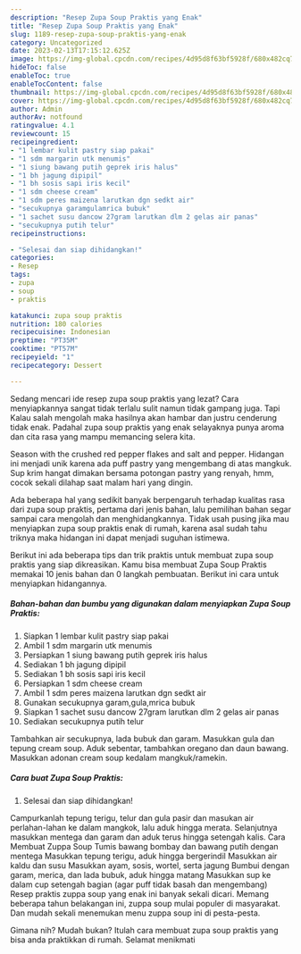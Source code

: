 ```yaml
---
description: "Resep Zupa Soup Praktis yang Enak"
title: "Resep Zupa Soup Praktis yang Enak"
slug: 1189-resep-zupa-soup-praktis-yang-enak
category: Uncategorized
date: 2023-02-13T17:15:12.625Z
image: https://img-global.cpcdn.com/recipes/4d95d8f63bf5928f/680x482cq70/zupa-soup-praktis-foto-resep-utama.jpg
hideToc: false
enableToc: true
enableTocContent: false
thumbnail: https://img-global.cpcdn.com/recipes/4d95d8f63bf5928f/680x482cq70/zupa-soup-praktis-foto-resep-utama.jpg
cover: https://img-global.cpcdn.com/recipes/4d95d8f63bf5928f/680x482cq70/zupa-soup-praktis-foto-resep-utama.jpg
author: Admin
authorAv: notfound
ratingvalue: 4.1
reviewcount: 15
recipeingredient:
- "1 lembar kulit pastry siap pakai"
- "1 sdm margarin utk menumis"
- "1 siung bawang putih geprek iris halus"
- "1 bh jagung dipipil"
- "1 bh sosis sapi iris kecil"
- "1 sdm cheese cream"
- "1 sdm peres maizena larutkan dgn sedkt air"
- "secukupnya garamgulamrica bubuk"
- "1 sachet susu dancow 27gram larutkan dlm 2 gelas air panas"
- "secukupnya putih telur"
recipeinstructions:

- "Selesai dan siap dihidangkan!"
categories:
- Resep
tags:
- zupa
- soup
- praktis

katakunci: zupa soup praktis 
nutrition: 180 calories
recipecuisine: Indonesian
preptime: "PT35M"
cooktime: "PT57M"
recipeyield: "1"
recipecategory: Dessert

---
```



Sedang mencari ide resep zupa soup praktis yang lezat? Cara menyiapkannya sangat tidak terlalu sulit namun tidak gampang juga. Tapi Kalau salah mengolah maka hasilnya akan hambar dan justru cenderung tidak enak. Padahal zupa soup praktis yang enak selayaknya punya aroma dan cita rasa yang mampu memancing selera kita.


Season with the crushed red pepper flakes and salt and pepper. Hidangan ini menjadi unik karena ada puff pastry yang mengembang di atas mangkuk. Sup krim hangat dimakan bersama potongan pastry yang renyah, hmm, cocok sekali dilahap saat malam hari yang dingin.

Ada beberapa hal yang sedikit banyak berpengaruh terhadap kualitas rasa dari zupa soup praktis, pertama dari jenis bahan, lalu pemilihan bahan segar sampai cara mengolah dan menghidangkannya. Tidak usah pusing jika mau menyiapkan zupa soup praktis enak di rumah, karena asal sudah tahu triknya maka hidangan ini dapat menjadi suguhan istimewa.


Berikut ini ada beberapa tips dan trik praktis untuk membuat zupa soup praktis yang siap dikreasikan. Kamu bisa membuat Zupa Soup Praktis memakai 10 jenis bahan dan 0 langkah pembuatan. Berikut ini cara untuk menyiapkan hidangannya.

<!--inarticleads1-->

##### Bahan-bahan dan bumbu yang digunakan dalam menyiapkan Zupa Soup Praktis:

1. Siapkan 1 lembar kulit pastry siap pakai
1. Ambil 1 sdm margarin utk menumis
1. Persiapkan 1 siung bawang putih geprek iris halus
1. Sediakan 1 bh jagung dipipil
1. Sediakan 1 bh sosis sapi iris kecil
1. Persiapkan 1 sdm cheese cream
1. Ambil 1 sdm peres maizena larutkan dgn sedkt air
1. Gunakan secukupnya garam,gula,mrica bubuk
1. Siapkan 1 sachet susu dancow 27gram larutkan dlm 2 gelas air panas
1. Sediakan secukupnya putih telur


Tambahkan air secukupnya, lada bubuk dan garam. Masukkan gula dan tepung cream soup. Aduk sebentar, tambahkan oregano dan daun bawang. Masukkan adonan cream soup kedalam mangkuk/ramekin. 

<!--inarticleads2-->

##### Cara buat Zupa Soup Praktis:


1. Selesai dan siap dihidangkan!

Campurkanlah tepung terigu, telur dan gula pasir dan masukan air perlahan-lahan ke dalam mangkok, lalu aduk hingga merata. Selanjutnya masukkan mentega dan garam dan aduk terus hingga setengah kalis. Cara Membuat Zuppa Soup Tumis bawang bombay dan bawang putih dengan mentega Masukkan tepung terigu, aduk hingga bergerindil Masukkan air kaldu dan susu Masukkan ayam, sosis, wortel, serta jagung Bumbui dengan garam, merica, dan lada bubuk, aduk hingga matang Masukkan sup ke dalam cup setengah bagian (agar puff tidak basah dan mengembang) Resep praktis zuppa soup yang enak ini banyak sekali dicari. Memang beberapa tahun belakangan ini, zuppa soup mulai populer di masyarakat. Dan mudah sekali menemukan menu zuppa soup ini di pesta-pesta. 

Gimana nih? Mudah bukan? Itulah cara membuat zupa soup praktis yang bisa anda praktikkan di rumah. Selamat menikmati
